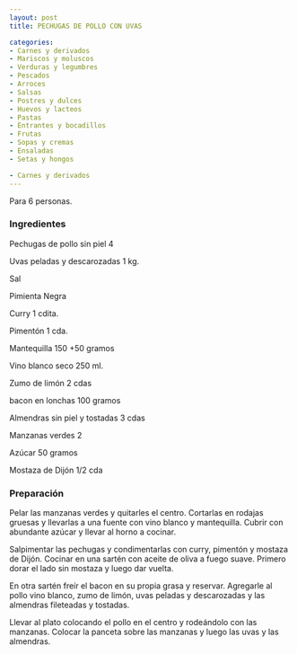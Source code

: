 ```yaml
---
layout: post
title: PECHUGAS DE POLLO CON UVAS

categories:
- Carnes y derivados
- Mariscos y moluscos
- Verduras y legumbres
- Pescados
- Arroces
- Salsas
- Postres y dulces
- Huevos y lacteos
- Pastas
- Entrantes y bocadillos
- Frutas
- Sopas y cremas
- Ensaladas
- Setas y hongos

- Carnes y derivados
---
```

Para 6 personas.

<h3>Ingredientes</h3>
Pechugas de pollo sin piel 4

Uvas peladas y descarozadas 1 kg.

Sal

Pimienta Negra

Curry 1 cdita.

Pimentón 1 cda.

Mantequilla 150 +50 gramos

Vino blanco seco 250 ml.

Zumo de limón 2 cdas

bacon en lonchas 100 gramos

Almendras sin piel y tostadas 3 cdas

Manzanas verdes 2

Azúcar 50 gramos

Mostaza de Dijón 1/2 cda

<h3>Preparación</h3>
Pelar las manzanas verdes y quitarles el centro. Cortarlas en rodajas gruesas y llevarlas a una fuente con vino blanco y mantequilla. Cubrir con abundante azúcar y llevar al horno a cocinar.

Salpimentar las pechugas y condimentarlas con curry, pimentón y mostaza de Dijón. Cocinar en una sartén con aceite de oliva a fuego suave. Primero dorar el lado sin mostaza y luego dar vuelta.

En otra sartén freír el bacon en su propia grasa y reservar. Agregarle al pollo vino blanco, zumo de limón, uvas peladas y descarozadas y las almendras fileteadas y tostadas.

Llevar al plato colocando el pollo en el centro y rodeándolo con las manzanas. Colocar la panceta sobre las manzanas y luego las uvas y las almendras.

